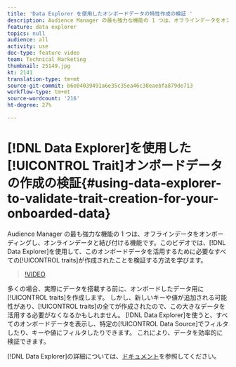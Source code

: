 ```yaml
---
title: 'Data Explorer を使用したオンボードデータの特性作成の検証 '
description: Audience Manager の最も強力な機能の 1 つは、オフラインデータをオンボーディングし、オンラインデータと結び付ける機能です。このビデオでは、Data Explorerを使用して、このオンボードデータを活用するために必要な特性をすべて作成したことを検証する方法を説明します。
feature: data explorer
topics: null
audience: all
activity: use
doc-type: feature video
team: Technical Marketing
thumbnail: 25149.jpg
kt: 2141
translation-type: tm+mt
source-git-commit: b6e04039491a6e35c35ea46c38eaebfa879de713
workflow-type: tm+mt
source-wordcount: '216'
ht-degree: 27%

---
```



# [!DNL Data Explorer]を使用した[!UICONTROL Trait]オンボードデータの作成の検証{#using-data-explorer-to-validate-trait-creation-for-your-onboarded-data}

Audience Manager の最も強力な機能の 1 つは、オフラインデータをオンボーディングし、オンラインデータと結び付ける機能です。このビデオでは、[!DNL Data Explorer]を使用して、このオンボードデータを活用するために必要なすべての[!UICONTROL traits]が作成されたことを検証する方法を学びます。

>[!VIDEO](https://video.tv.adobe.com/v/25149/?quality=12)

多くの場合、実際にデータを搭載する前に、オンボードしたデータ用に[!UICONTROL traits]を作成します。 しかし、新しいキーや値が追加される可能性があり、[!UICONTROL traits]の全てが作成されたので、この大きなデータを活用する必要がなくなるかもしれません。 [!DNL Data Explorer]を使うと、すべてのオンボードデータを表示し、特定の[!UICONTROL Data Source]でフィルタしたり、キーや値にフィルタしたりできます。 これにより、データを効率的に検証できます。

[!DNL Data Explorer]の詳細については、[ドキュメント](https://experiencecloud.adobe.com/resources/help/en_US/aam/data-explorer.html)を参照してください。